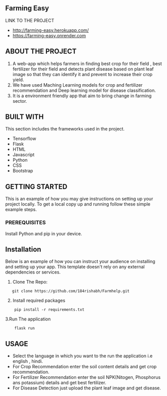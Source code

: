 ## Farming Easy
LINK TO THE PROJECT
 * http://farming-easy.herokuapp.com/
 * https://farming-easy.onrender.com

## ABOUT THE PROJECT 

1. A web-app which helps farmers in finding best crop for their field , best fertilizer for their field and detects plant disease based on plant leaf image
so that they can identify it and prevent to increase their crop yield.
2. We have used Maching Learning models for crop and fertilizer recommendation and  Deep learning model for disease classification.
3. It is a environment friendly app that aim to bring change in farming sector.

## BUILT WITH
This section includes the frameworks used in the project.
* Tensorflow
* Flask
* HTML
* Javascript
* Python
* CSS
* Bootstrap

      
## GETTING STARTED
This is an example of how you may give instructions on setting up your project locally. To get a local copy up and running follow these simple example steps.

### PREREQUISITES
Install Python and pip in your device.

## Installation
Below is an example of how you can instruct your audience on installing and setting up your app. This template doesn't rely on any external dependencies or services.

1. Clone The Repo:
 ```
    git clone https://github.com/184rishabh/Farmhelp.git
 ```
2. Install required packages
```
    pip install -r requirements.txt
```
3.Run The application
```
    flask run
```

## USAGE
* Select the language in which you want to the run the application i.e english , hindi.
* For Crop Recommendation enter the soil content details and get crop recommendation.
* For Fertilizer Recommendation enter the soil NPK(Nitogen, Phosphorus ans potassium) details and get best fertilizer.
* For Disease Detection just upload the plant leaf image and get disease.




